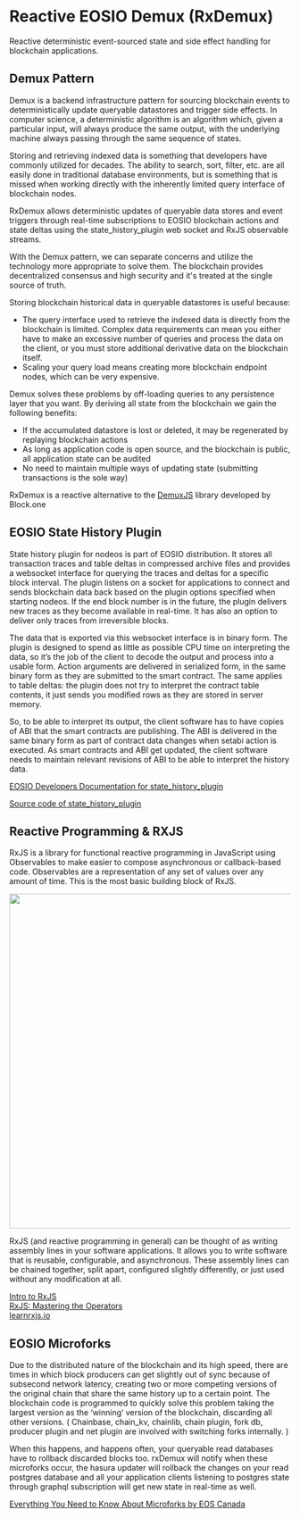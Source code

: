 # Reactive EOSIO Demux (RxDemux)

Reactive deterministic event-sourced state and side effect handling for blockchain applications.

## Demux Pattern

Demux is a backend infrastructure pattern for sourcing blockchain events to deterministically update queryable datastores and trigger side effects. In computer science, a deterministic algorithm is an algorithm which, given a particular input, will always produce the same output, with the underlying machine always passing through the same sequence of states.

Storing and retrieving indexed data is something that developers have commonly utilized for decades. The ability to search, sort, filter, etc. are all easily done in traditional database environments, but is something that is missed when working directly with the inherently limited query interface of blockchain nodes.

RxDemux allows deterministic updates of queryable data stores and event triggers through real-time subscriptions to EOSIO blockchain actions and state deltas using the state_history_plugin web socket and RxJS observable streams.

With the Demux pattern, we can separate concerns and utilize the technology more appropriate to solve them. The blockchain provides decentralized consensus and high security and it's treated at the single source of truth.

Storing blockchain historical data in queryable datastores is useful because:

- The query interface used to retrieve the indexed data is directly from the blockchain is limited. Complex data requirements can mean you either have to make an excessive number of queries and process the data on the client, or you must store additional derivative data on the blockchain itself.
- Scaling your query load means creating more blockchain endpoint nodes, which can be very expensive.

Demux solves these problems by off-loading queries to any persistence layer that you want. By deriving all state from the blockchain we gain the following benefits:

- If the accumulated datastore is lost or deleted, it may be regenerated by replaying blockchain actions
- As long as application code is open source, and the blockchain is public, all application state can be audited
- No need to maintain multiple ways of updating state (submitting transactions is the sole way)

RxDemux is a reactive alternative to the [DemuxJS](https://github.com/EOSIO/demux-js) library developed by Block.one

## EOSIO State History Plugin

State history plugin for nodeos is part of EOSIO distribution. It stores all transaction traces and table deltas in compressed archive files and provides a websocket interface for querying the traces and deltas for a specific block interval. The plugin listens on a socket for applications to connect and sends blockchain data back based on the plugin options specified when starting nodeos. If the end block number is in the future, the plugin delivers new traces as they become available in real-time. It has also an option to deliver only traces from irreversible blocks.

The data that is exported via this websocket interface is in binary form. The plugin is designed to spend as little as possible CPU time on interpreting the data, so it’s the job of the client to decode the output and process into a usable form. Action arguments are delivered in serialized form, in the same binary form as they are submitted to the smart contract. The same applies to table deltas: the plugin does not try to interpret the contract table contents, it just sends you modified rows as they are stored in server memory.

So, to be able to interpret its output, the client software has to have copies of ABI that the smart contracts are publishing. The ABI is delivered in the same binary form as part of contract data changes when setabi action is executed. As smart contracts and ABI get updated, the client software needs to maintain relevant revisions of ABI to be able to interpret the history data.

[EOSIO Developers Documentation for state_history_plugin](https://developers.eos.io/manuals/eos/latest/nodeos/plugins/state_history_plugin/index)

[Source code of state_history_plugin](https://github.com/EOSIO/eos/blob/master/plugins/state_history_plugin/state_history_plugin.cpp)

## Reactive Programming & RXJS

RxJS is a library for functional reactive programming in JavaScript using Observables to make easier to compose asynchronous or callback-based code. Observables are a representation of any set of values over any amount of time. This is the most basic building block of RxJS.

<p align="center">
	<img src="./assets/observer-desing-pattern.png" width="600">
</p>

RxJS (and reactive programming in general) can be thought of as writing assembly lines in your software applications. It allows you to write software that is reusable, configurable, and asynchronous. These assembly lines can be chained together, split apart, configured slightly differently, or just used without any modification at all.

[Intro to RxJS](https://www.youtube.com/watch?v=flj-OprlogY)  
[RxJS: Mastering the Operators](https://www.youtube.com/watch?v=ou3oRHaUpQA)  
[learnrxjs.io](https://www.learnrxjs.io/)

## EOSIO Microforks

Due to the distributed nature of the blockchain and its high speed, there are times in which block producers can get slightly out of sync because of subsecond network latency, creating two or more competing versions of the original chain that share the same history up to a certain point. The blockchain code is programmed to quickly solve this problem taking the largest version as the ‘winning’ version of the blockchain, discarding all other versions. ( Chainbase, chain_kv, chainlib, chain plugin, fork db, producer plugin and net plugin are involved with switching forks internally. )

When this happens, and happens often, your queryable read databases have to rollback discarded blocks too. rxDemux will notify when these microforks occur, the hasura updater will rollback the changes on your read postgres database and all your application clients listening to postgres state through graphql subscription will get new state in real-time as well.

[Everything You Need to Know About Microforks by EOS Canada](https://www.youtube.com/watch?v=n-LRxhFEQg4)
